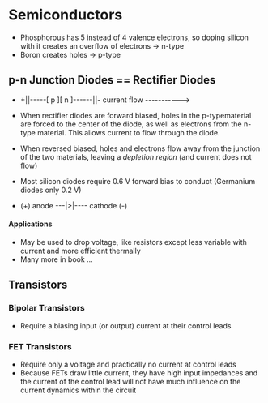 Semiconductors
==============

+ Phosphorous has 5 instead of 4 valence electrons, so doping silicon with it creates an overflow of electrons -> n-type
+ Boron creates holes -> p-type


p-n Junction Diodes == Rectifier Diodes
---------------------------------------

+  +||-----[ p ][ n ]------||-
   current flow ----------->

+ When rectifier diodes are forward biased, holes in the p-typematerial are forced to the center of the diode, as well as electrons from the n-type material. This allows current to flow through the diode.

+ When reversed biased, holes and electrons flow away from the junction of the two materials, leaving a *depletion region* (and current does not flow)

+ Most silicon diodes require 0.6 V forward bias to conduct (Germanium diodes only 0.2 V)

+ (+) anode ---|>|---- cathode (-)

#### Applications
+ May be used to drop voltage, like resistors except less variable with current and more efficient thermally
+ Many more in book ...

Transistors
-----------

### Bipolar Transistors

+ Require a biasing input (or output) current at their control leads

### FET Transistors

+ Require only a voltage and practically no current at control leads
+ Because FETs draw little current, they have high input impedances and the current of the control lead will not have much influence on the current dynamics within the circuit

